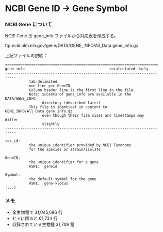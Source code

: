 # NCBI Gene ID -> Gene Symbol

### NCBI Gene について

NCBI Gene の gene_info ファイルから対応表を作成する。

ftp.ncbi.nlm.nih.gov/gene/DATA/GENE_INFO/All_Data.gene_info.gz

上記ファイルの説明：

```
===========================================================================
gene_info                                       recalculated daily
---------------------------------------------------------------------------
           tab-delimited
           one line per GeneID
           Column header line is the first line in the file.
           Note: subsets of gene_info are available in the DATA/GENE_INFO
                 directory (described later)
           This file is identical in content to GENE_INFO/All_Data.gene_info.gz
                 even though their file sizes and timestamps may differ
                 slightly
---------------------------------------------------------------------------

tax_id:
           the unique identifier provided by NCBI Taxonomy
           for the species or strain/isolate

GeneID:
           the unique identifier for a gene
           ASN1:  geneid

Symbol:
           the default symbol for the gene
           ASN1:  gene->locus
[...]
```

### メモ

* 全生物種で 31,045,086 行
* ヒトに限ると 61,734 行
* 収録されている生物種 31,709 種
